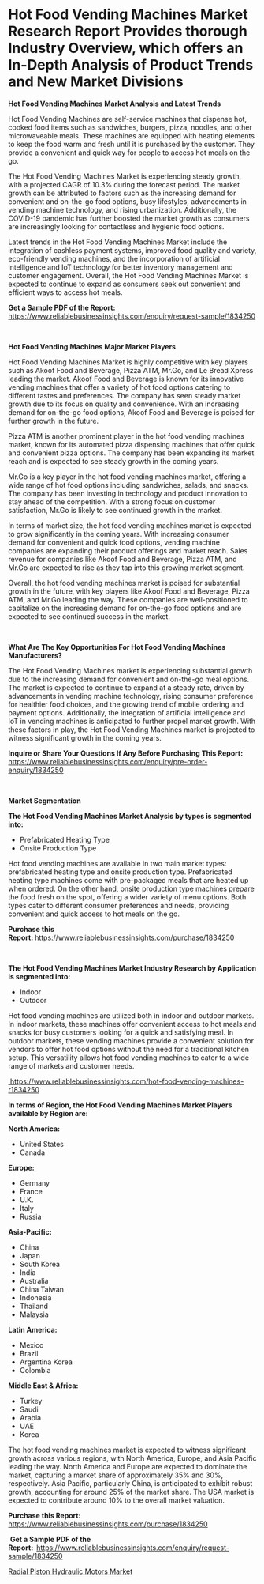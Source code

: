 <p><h1>Hot Food Vending Machines Market Research Report Provides thorough Industry Overview, which offers an In-Depth Analysis of Product Trends and New Market Divisions</h1></p><p><strong>Hot Food Vending Machines Market Analysis and Latest Trends</strong></p>
<p><p>Hot Food Vending Machines are self-service machines that dispense hot, cooked food items such as sandwiches, burgers, pizza, noodles, and other microwaveable meals. These machines are equipped with heating elements to keep the food warm and fresh until it is purchased by the customer. They provide a convenient and quick way for people to access hot meals on the go.</p><p>The Hot Food Vending Machines Market is experiencing steady growth, with a projected CAGR of 10.3% during the forecast period. The market growth can be attributed to factors such as the increasing demand for convenient and on-the-go food options, busy lifestyles, advancements in vending machine technology, and rising urbanization. Additionally, the COVID-19 pandemic has further boosted the market growth as consumers are increasingly looking for contactless and hygienic food options.</p><p>Latest trends in the Hot Food Vending Machines Market include the integration of cashless payment systems, improved food quality and variety, eco-friendly vending machines, and the incorporation of artificial intelligence and IoT technology for better inventory management and customer engagement. Overall, the Hot Food Vending Machines Market is expected to continue to expand as consumers seek out convenient and efficient ways to access hot meals.</p></p>
<p><strong>Get a Sample PDF of the Report:&nbsp;</strong> <a href="https://www.reliablebusinessinsights.com/enquiry/request-sample/1834250">https://www.reliablebusinessinsights.com/enquiry/request-sample/1834250</a></p>
<p>&nbsp;</p>
<p><strong>Hot Food Vending Machines Major Market Players</strong></p>
<p><p>Hot Food Vending Machines Market is highly competitive with key players such as Akoof Food and Beverage, Pizza ATM, Mr.Go, and Le Bread Xpress leading the market. Akoof Food and Beverage is known for its innovative vending machines that offer a variety of hot food options catering to different tastes and preferences. The company has seen steady market growth due to its focus on quality and convenience. With an increasing demand for on-the-go food options, Akoof Food and Beverage is poised for further growth in the future.</p><p>Pizza ATM is another prominent player in the hot food vending machines market, known for its automated pizza dispensing machines that offer quick and convenient pizza options. The company has been expanding its market reach and is expected to see steady growth in the coming years.</p><p>Mr.Go is a key player in the hot food vending machines market, offering a wide range of hot food options including sandwiches, salads, and snacks. The company has been investing in technology and product innovation to stay ahead of the competition. With a strong focus on customer satisfaction, Mr.Go is likely to see continued growth in the market.</p><p>In terms of market size, the hot food vending machines market is expected to grow significantly in the coming years. With increasing consumer demand for convenient and quick food options, vending machine companies are expanding their product offerings and market reach. Sales revenue for companies like Akoof Food and Beverage, Pizza ATM, and Mr.Go are expected to rise as they tap into this growing market segment.</p><p>Overall, the hot food vending machines market is poised for substantial growth in the future, with key players like Akoof Food and Beverage, Pizza ATM, and Mr.Go leading the way. These companies are well-positioned to capitalize on the increasing demand for on-the-go food options and are expected to see continued success in the market.</p></p>
<p>&nbsp;</p>
<p><strong>What Are The Key Opportunities For Hot Food Vending Machines Manufacturers?</strong></p>
<p><p>The Hot Food Vending Machines market is experiencing substantial growth due to the increasing demand for convenient and on-the-go meal options. The market is expected to continue to expand at a steady rate, driven by advancements in vending machine technology, rising consumer preference for healthier food choices, and the growing trend of mobile ordering and payment options. Additionally, the integration of artificial intelligence and IoT in vending machines is anticipated to further propel market growth. With these factors in play, the Hot Food Vending Machines market is projected to witness significant growth in the coming years.</p></p>
<p><strong>Inquire or Share Your Questions If Any Before Purchasing This Report:</strong> <a href="https://www.reliablebusinessinsights.com/enquiry/pre-order-enquiry/1834250">https://www.reliablebusinessinsights.com/enquiry/pre-order-enquiry/1834250</a></p>
<p>&nbsp;</p>
<p><strong>Market Segmentation</strong></p>
<p><strong>The Hot Food Vending Machines Market Analysis by types is segmented into:</strong></p>
<p><ul><li>Prefabricated Heating Type</li><li>Onsite Production Type</li></ul></p>
<p><p>Hot food vending machines are available in two main market types: prefabricated heating type and onsite production type. Prefabricated heating type machines come with pre-packaged meals that are heated up when ordered. On the other hand, onsite production type machines prepare the food fresh on the spot, offering a wider variety of menu options. Both types cater to different consumer preferences and needs, providing convenient and quick access to hot meals on the go.</p></p>
<p><strong>Purchase this Report:&nbsp;</strong><a href="https://www.reliablebusinessinsights.com/purchase/1834250">https://www.reliablebusinessinsights.com/purchase/1834250</a></p>
<p>&nbsp;</p>
<p><strong>The Hot Food Vending Machines Market Industry Research by Application is segmented into:</strong></p>
<p><ul><li>Indoor</li><li>Outdoor</li></ul></p>
<p><p>Hot food vending machines are utilized both in indoor and outdoor markets. In indoor markets, these machines offer convenient access to hot meals and snacks for busy customers looking for a quick and satisfying meal. In outdoor markets, these vending machines provide a convenient solution for vendors to offer hot food options without the need for a traditional kitchen setup. This versatility allows hot food vending machines to cater to a wide range of markets and customer needs.</p></p>
<p><a href="https://www.reliablebusinessinsights.com/hot-food-vending-machines-r1834250">&nbsp;https://www.reliablebusinessinsights.com/hot-food-vending-machines-r1834250</a></p>
<p><strong>In terms of Region, the Hot Food Vending Machines Market Players available by Region are:</strong></p>
<p>
    <p> <strong> North America: </strong>
        <ul>
            <li>United States</li>
            <li>Canada</li>
        </ul>
        </p> 
    <p> <strong> Europe: </strong>
        <ul>
            <li>Germany</li>
            <li>France</li>
            <li>U.K.</li>
            <li>Italy</li>
            <li>Russia</li>
        </ul>
        </p> 
    <p> <strong> Asia-Pacific: </strong>
        <ul>
            <li>China</li>
            <li>Japan</li>
            <li>South Korea</li>
            <li>India</li>
            <li>Australia</li>
            <li>China Taiwan</li>
            <li>Indonesia</li>
            <li>Thailand</li>
            <li>Malaysia</li>
        </ul>
        </p> 
    <p> <strong> Latin America: </strong>
        <ul>
            <li>Mexico</li>
            <li>Brazil</li>
            <li>Argentina Korea</li>
            <li>Colombia</li>
        </ul>
        </p> 
    <p> <strong> Middle East & Africa: </strong>
        <ul>
            <li>Turkey</li>
            <li>Saudi</li>
            <li>Arabia</li>
            <li>UAE</li>
            <li>Korea</li>
        </ul>
    </p>
    </p>
<p><p>The hot food vending machines market is expected to witness significant growth across various regions, with North America, Europe, and Asia Pacific leading the way. North America and Europe are expected to dominate the market, capturing a market share of approximately 35% and 30%, respectively. Asia Pacific, particularly China, is anticipated to exhibit robust growth, accounting for around 25% of the market share. The USA market is expected to contribute around 10% to the overall market valuation.</p></p>
<p><strong>Purchase this Report: </strong><a href="https://www.reliablebusinessinsights.com/purchase/1834250">https://www.reliablebusinessinsights.com/purchase/1834250</a></p>
<p>&nbsp;<strong>Get a Sample PDF of the Report:&nbsp;&nbsp;</strong><a href="https://www.reliablebusinessinsights.com/enquiry/request-sample/1834250">https://www.reliablebusinessinsights.com/enquiry/request-sample/1834250</a></p>
<p><strong></strong></p>
<p><p><a href="https://github.com/kosella/Market-Research-Report-List-4/blob/main/radial-piston-hydraulic-motors-market.md">Radial Piston Hydraulic Motors Market</a></p></p>